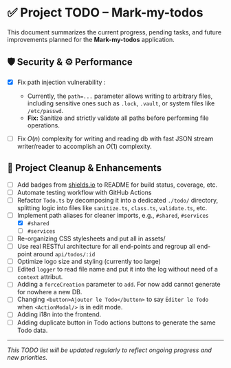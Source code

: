# ✅ Project TODO – Mark-my-todos

This document summarizes the current progress, pending tasks, and future improvements planned for the **Mark-my-todos** application.

## 🛡️ Security & ⚙️ Performance
- [X] Fix path injection vulnerability :
    - Currently, the `path=...` parameter allows writing to arbitrary files, including sensitive ones such as `.lock`, `.vault`, or system files like `/etc/passwd`.  
    - **Fix:** Sanitize and strictly validate all paths before performing file operations.

- [ ] Fix $O(n)$ complexity for writing and reading db with fast JSON stream writer/reader to accomplish an $O(1)$ complexity.

## 🧹 Project Cleanup & Enhancements

- [ ] Add badges from [shields.io](https://shields.io) to README for build status, coverage, etc.
- [ ] Automate testing workflow with GitHub Actions
- [ ] Refactor `Todo.ts` by decomposing it into a dedicated `./todo/` directory, splitting logic into files like `sanitize.ts`, `class.ts`, `validate.ts`, etc.
- [ ] Implement path aliases for cleaner imports, e.g., `#shared`, `#services`
    - [X] `#shared`
    - [ ] `#services`
- [ ] Re-organizing CSS stylesheets and put all in assets/
- [ ] Use real RESTful architecture for all end-points and regroup all end-point around `api/todos/:id`
- [ ] Optimize logo size and styling (currently too large)
- [ ] Edited `logger` to read file name and put it into the log without need of a `context` attribut.
- [ ] Adding a `forceCreation` parameter to `add`. For now add cannot generate for nowhere a new DB.
- [ ] Changing `<button>Ajouter le Todo</button>` to say `Éditer le Todo` when `<ActionModal/>` is in edit mode.
- [ ] Adding i18n into the frontend.
- [ ] Adding duplicate button in Todo actions buttons to generate the same Todo data.
---

*This TODO list will be updated regularly to reflect ongoing progress and new priorities.*